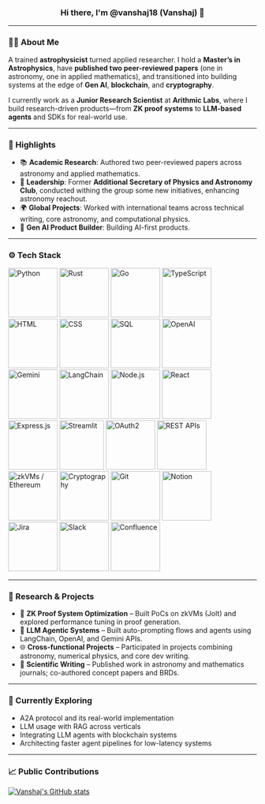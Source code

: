 <h3 align="center">Hi there, I'm @vanshaj18 (Vanshaj) 👋</h3>

---

### 🧑‍🚀 About Me

A trained **astrophysicist** turned applied researcher. I hold a **Master’s in Astrophysics**, have **published two peer-reviewed papers** (one in astronomy, one in applied mathematics), and transitioned into building systems at the edge of **Gen AI**, **blockchain**, and **cryptography**.  

I currently work as a **Junior Research Scientist** at **Arithmic Labs**, where I build research-driven products—from **ZK proof systems** to **LLM-based agents** and SDKs for real-world use.

---

### 🌟 Highlights

- 📚 **Academic Research**: Authored two peer-reviewed papers across astronomy and applied mathematics.
- 🚀 **Leadership**: Former **Additional Secretary of Physics and Astronomy Club**, conducted withing the group some new initiatives, enhancing astronomy reachout.
- 🌍 **Global Projects**: Worked with international teams across technical writing, core astronomy, and computational physics.
- 🧠 **Gen AI Product Builder**: Building AI-first products.

---

### ⚙️ Tech Stack

<p align="left">

<img src="https://cdn.jsdelivr.net/gh/devicons/devicon/icons/python/python-original.svg" width="100" title="Python"/>
<img src="https://cdn.jsdelivr.net/gh/devicons/devicon/icons/rust/rust-original.svg" width="100" title="Rust"/>
<img src="https://cdn.jsdelivr.net/gh/devicons/devicon/icons/go/go-original.svg" width="100" title="Go"/>
<img src="https://cdn.jsdelivr.net/gh/devicons/devicon/icons/typescript/typescript-original.svg" width="100" title="TypeScript"/>
<img src="https://cdn.jsdelivr.net/gh/devicons/devicon/icons/html5/html5-original.svg" width="100" title="HTML"/>
<img src="https://cdn.jsdelivr.net/gh/devicons/devicon/icons/css3/css3-original.svg" width="100" title="CSS"/>
<img src="https://cdn.jsdelivr.net/gh/devicons/devicon/icons/mysql/mysql-original.svg" width="100" title="SQL"/>

<img src="https://upload.wikimedia.org/wikipedia/commons/4/4d/OpenAI_Logo.svg" width="100" title="OpenAI"/>

<img src="https://upload.wikimedia.org/wikipedia/commons/8/8a/Google_Gemini_logo.svg" width="100" title="Gemini"/>

<img src="https://assets.streamlinehq.com/image/private/w_300,h_300,ar_1/f_auto/v1/icons/logos/langchain-ipuhh4qo1jz5ssl4x0g2a.png/langchain-dp1uxj2zn3752pntqnpfu2.png?_a=DATAdtAAZAA0" width="100" title="LangChain"/>

<img src="https://cdn.jsdelivr.net/gh/devicons/devicon/icons/nodejs/nodejs-original.svg" width="100" title="Node.js"/>

<img src="https://cdn.jsdelivr.net/gh/devicons/devicon/icons/react/react-original.svg" width="100" title="React"/>

<img src="https://cdn.jsdelivr.net/gh/devicons/devicon/icons/express/express-original.svg" width="100" title="Express.js"/>
<img src="https://streamlit.io/images/brand/streamlit-logo-primary-colormark-darktext.svg" width="90" height="100" title="Streamlit"/>

<img src="https://oauth.net/images/oauth-2-sm.png" width="100" title="OAuth2"/>

<img src="https://cdn-icons-png.flaticon.com/128/1493/1493169.png" width="100" title="REST APIs"/>

<img src="https://cdn-icons-png.flaticon.com/128/14446/14446160.png" width="100" title="zkVMs / Ethereum"/>

<img src="https://cdn-icons-png.flaticon.com/512/1163/1163519.png" width="100" title="Cryptography"/>

<img src="https://cdn.jsdelivr.net/gh/devicons/devicon/icons/git/git-original.svg" width="100" title="Git"/>
<img src="https://upload.wikimedia.org/wikipedia/commons/4/45/Notion_app_logo.png" width="100" title="Notion"/>
<img src="https://cdn.jsdelivr.net/gh/devicons/devicon/icons/jira/jira-original.svg" width="100" title="Jira"/>
<img src="https://cdn.jsdelivr.net/gh/devicons/devicon/icons/slack/slack-original.svg" width="100" title="Slack"/>
<img src="https://cdn.jsdelivr.net/gh/devicons/devicon/icons/confluence/confluence-original.svg" width="100" title="Confluence"/>

</p>

---

### 🧪 Research & Projects

- 🧬 **ZK Proof System Optimization** – Built PoCs on zkVMs (Jolt) and explored performance tuning in proof generation.  
- 🧠 **LLM Agentic Systems** – Built auto-prompting flows and agents using LangChain, OpenAI, and Gemini APIs.  
- 🌐 **Cross-functional Projects** – Participated in projects combining astronomy, numerical physics, and core dev writing.  
- 📖 **Scientific Writing** – Published work in astronomy and mathematics journals; co-authored concept papers and BRDs.

---

### 🌱 Currently Exploring

- A2A protocol and its real-world implementation  
- LLM usage with RAG across verticals  
- Integrating LLM agents with blockchain systems  
- Architecting faster agent pipelines for low-latency systems

---

### 📈 Public Contributions

[![Vanshaj's GitHub stats](https://github-readme-stats.vercel.app/api?username=arithmic-vanshaj)](https://github.com/anuraghazra/github-readme-stats)

<!---
vanshaj18/vanshaj18 is a ✨ special ✨ repository because its `README.md` (this file) appears on your GitHub profile.
--->
